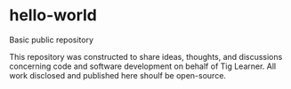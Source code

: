 # hello-world
Basic public repository

This repository was constructed to share ideas, thoughts, and discussions concerning code and software development on behalf of Tig Learner. All work disclosed and published here shoulf be open-source.
